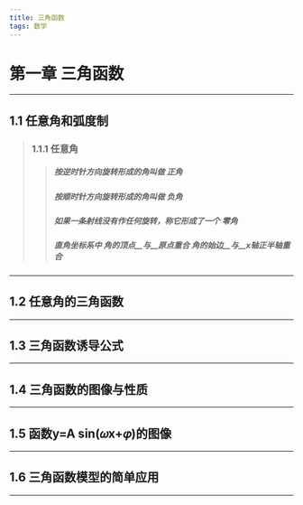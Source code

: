 ```yaml
---
title: 三角函数
tags: 数学
---
```

# 第一章 三角函数
***
## 1.1 任意角和弧度制
> ### 1.1.1 任意角
>> ##### 按逆时针方向旋转形成的角叫做 __正角__
>> ##### 按顺时针方向旋转形成的角叫做 __负角__
>> ##### 如果一条射线没有作任何旋转，称它形成了一个 __零角__
>> ##### 直角坐标系中 __角的顶点__与__原点重合__ __角的始边__与__x轴正半轴重合__
***
## 1.2 任意角的三角函数
***
## 1.3 三角函数诱导公式
***
## 1.4 三角函数的图像与性质
***
## 1.5 函数y=A sin(𝜔x+𝜑)的图像
***
## 1.6 三角函数模型的简单应用
***
